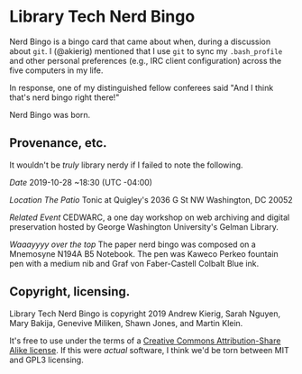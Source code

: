 # Library Tech Nerd Bingo

Nerd Bingo is a bingo card that came about when, during a discussion about `git`. I (@akierig) mentioned that I use `git` to sync my `.bash_profile` and other personal preferences (e.g., IRC client configuration) across the five computers in my life. 

In response, one of my distinguished fellow conferees said "And I think that's nerd bingo right there!"

Nerd Bingo was born.

## Provenance, etc.
It wouldn't be _truly_ library nerdy if I failed to note the following.

*Date*
2019-10-28 ~18:30 (UTC -04:00)

*Location*
_The Patio_
Tonic at Quigley's 
2036 G St NW
Washington, DC 20052

*Related Event*
CEDWARC, a one day workshop on web archiving and digital preservation hosted by George Washington University's Gelman Library. 

*Waaayyyy over the top*
The paper nerd bingo was composed on a Mnemosyne N194A B5 Notebook. The pen was Kaweco Perkeo fountain pen with a medium nib and Graf von Faber-Castell Colbalt Blue ink.
## Copyright, licensing.
Library Tech Nerd Bingo is copyright 2019 Andrew Kierig, Sarah Nguyen, Mary Bakija, Genevive Miliken, Shawn Jones, and Martin Klein.

It's free to use under the terms of a [Creative Commons Attribution-Share Alike license](https://creativecommons.org/licenses/by-sa/4.0/). If this were _actual_ software, I think we'd be torn between MIT and GPL3 licensing.



